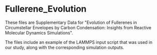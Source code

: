 # Fullerene_Evolution

These files are Supplementary Data for "Evolution of Fullerenes in Circumstellar Envelopes by Carbon Condensation: Insights from Reactive Molecular Dynamics Simulations".

The files include an example of the LAMMPS input script that was used in our study, along with the corresponding simulation outputs.
